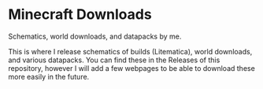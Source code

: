 # Minecraft Downloads
Schematics, world downloads, and datapacks by me.

This is where I release schematics of builds (Litematica), world downloads, and various datapacks. You can find these in the Releases of this repository, however I will add a few webpages to be able to download these more easily in the future.
